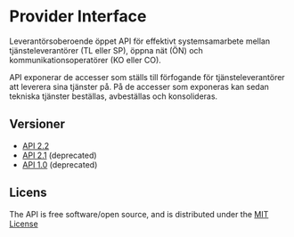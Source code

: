 # Provider Interface

Leverantörsoberoende öppet API för effektivt systemsamarbete mellan tjänsteleverantörer (TL eller SP), öppna nät (ÖN) och kommunikationsoperatörer (KO eller CO).

API exponerar de accesser som ställs till förfogande för tjänsteleverantörer att leverera sina tjänster på. På de accesser som exponeras kan sedan tekniska tjänster beställas, avbeställas och konsolideras.

## Versioner

* [API 2.2](docs/provider_api_2.2/index.md)
* [API 2.1](docs/provider_api_2.1/index.md) (deprecated)
* [API 1.0](docs/provider_api_1.0/index.md) (deprecated)


## Licens

The API is free software/open source, and is distributed under the [MIT License](http://opensource.org/licenses/MIT)
